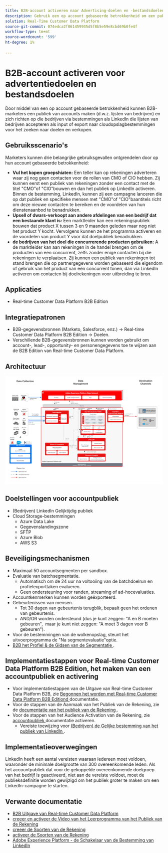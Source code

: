 ```yaml
---
title: B2B-account activeren naar Advertising-doelen en -bestandsdoelen
description: Gebruik een op account gebaseerde betrokkenheid om een publiek te maken en dit via doelen te richten.
solution: Real-Time Customer Data Platform
source-git-commit: 074edca2f061459935d5f8b5e59e8cbd69b0fe4f
workflow-type: tm+mt
source-wordcount: '599'
ht-degree: 1%

---
```


# B2B-account activeren voor advertentiedoelen en bestandsdoelen

Door middel van een op account gebaseerde betrokkenheid kunnen B2B-marketers een publiek van accounts maken (d.w.z. lijsten van bedrijven) en zich richten op die bedrijven via bestemmingen als LinkedIn die lijsten van bedrijven accepteren als input of export naar cloudopslagbestemmingen voor het zoeken naar doelen en verkopen.

## Gebruiksscenario&#39;s

Marketers kunnen drie belangrijke gebruiksgevallen ontgrendelen door op hun account gebaseerde betrokkenheid:

* **Vul het kopen groepshiaten:** Een teller kan op rekeningen adverteren waar zij nog geen contacten voor de rollen van CMO of CIO hebben. Zij kunnen eerst een publiek van rekeningen zonder een contact met de titel &quot;CMO&quot;of &quot;CIO&quot;bouwen en dan het publiek op LinkedIn activeren. Binnen de bestemming, LinkedIn, kunnen zij een campagne lanceren die op dat publiek en specifieke mensen met &quot;CMO&quot;of &quot;CIO&quot;baantitels richt om deze nieuwe contacten te bereiken en de voordelen van hun dienstenaanbod te benadrukken.
* **Upsell of dwars-verkoopt aan andere afdelingen van een bedrijf dat een bestaande klant is:** Een marktleider kan een rekeningspubliek bouwen dat product X tussen 3 en 9 maanden geleden maar nog niet het product Y kocht. Vervolgens kunnen ze het programma activeren en de voordelen van product Y voor dat doelpubliek benadrukken.
* **de bedrijven van het doel die concurrerende producten gebruiken:** A de marktleider kan aan rekeningen in de handel brengen om de producten van een concurrent, zelfs zonder enige contacten bij die rekeningen te verplaatsen. Zij kunnen een publiek van rekeningen tot stand brengen die op partnergegevens worden gebaseerd die eigendom of gebruik van het product van een concurrent tonen, dan via LinkedIn activeren om contacten bij doelrekeningen voor uitbreiding te bron.

## Applicaties

* Real-time Customer Data Platform B2B Edition

## Integratiepatronen

* B2B-gegevensbronnen (Marketo, Salesforce, enz.) -> Real-time Customer Data Platform B2B Edition -> Doelen.
* Verschillende B2B-gegevensbronnen kunnen worden gebruikt om account-, lead-, opportunity- en personengegevens toe te wijzen aan de B2B Edition van Real-time Customer Data Platform.

## Architectuur

![ architectuur van de Verwijzing voor de Vervaging van het Audience Activation van de Rekening B2B ](assets/b2b-blueprint-account-audience-activation.png)

## Doelstellingen voor accountpubliek

* (Bedrijven) LinkedIn Gelijktijdig publiek
* Cloud Storage-bestemmingen
   * Azure Data Lake
   * Gegevenslandingszone
   * SFTP
   * Azure Blob
   * AWS S3

## Beveiligingsmechanismen

* Maximaal 50 accountsegmenten per sandbox.
* Evaluatie van batchsegmentatie.
   * Automatisch om de 24 uur na voltooiing van de batchdoelrun en profielexporttaken evalueren.
   * Geen ondersteuning voor randen, streaming of ad-hocevaluaties.
* Accountkenmerken kunnen worden geëxporteerd.
* Gebeurtenissen van mensen.
   * Tot 30 dagen van gebeurtenis terugblik, bepaalt geen het ordenen van gebeurtenis.
   * AND/OR worden ondersteund (dus je kunt zeggen: &quot;A en B moeten gebeuren&quot;,  maar je kunt niet zeggen: &quot;A moet 3 dagen voor B gebeuren&quot;).
* Voor de bestemmingen van de wolkenopslag, steunt het uitvoerprogramma de &quot;Na segmentevaluatie&quot;optie.
* [ B2B het Profiel &amp; de Gidsen van de Segmentatie ](https://experienceleague.adobe.com/en/docs/experience-platform/rtcdp/intro/rtcdpb2b-intro/b2b-guardrails).

## Implementatiestappen voor Real-time Customer Data Platform B2B Edition, het maken van een accountpubliek en activering

* Voor implementatiestappen van de Uitgave van Real-time Customer Data Platform B2B, zie [ Begonnen het worden met Real-time Customer Data Platform B2B Editiond ](https://experienceleague.adobe.com/en/docs/experience-platform/rtcdp/intro/rtcdpb2b-intro/b2b-tutorial) documentatie.
* Voor de stappen van de Aanmaak van het Publiek van de Rekening, zie de [ documentatie van het publiek van de Rekening ](https://experienceleague.adobe.com/en/docs/experience-platform/segmentation/ui/account-audiences).
* Voor de stappen van het Audience Activation van de Rekening, zie [ accountpubliek ](https://experienceleague.adobe.com/en/docs/experience-platform/destinations/ui/activate/activate-account-audiences) documentatie activeren.
   * Vereiste toewijzing voor [ (Bedrijven) de Gelijke bestemming van het publiek van LinkedIn ](https://experienceleague.adobe.com/en/docs/experience-platform/destinations/ui/activate/activate-account-audiences#required-mappings).

## Implementatieoverwegingen

LinkedIn heeft een aantal vereisten waaraan iedereen moet voldoen, waaronder de minimale doelgrootte van 300 overeenkomende leden. Als het accountpubliek dat voor de gekoppelde overeenkomende doelgroep van het bedrijf is geactiveerd, niet aan de vereiste voldoet, moet de publieksdefinitie worden gewijzigd om het publiek groter te maken om een LinkedIn-campagne te starten.

## Verwante documentatie

* [ B2B Uitgave van Real-time Customer Data Platform ](https://experienceleague.adobe.com/en/docs/experience-platform/rtcdp/intro/rtcdpb2b-intro/b2b-overview)
* [ creeer en activeer de Video van het Leerprogramma van het Publiek van de Rekening ](https://experienceleague.adobe.com/nl/docs/platform-learn/tutorials/audiences/create-audiences-with-b2b-data)
* [ creeer de Soorten van de Rekening ](https://experienceleague.adobe.com/en/docs/experience-platform/segmentation/ui/account-audiences)
* [ activeer de Soorten van de Rekening ](https://experienceleague.adobe.com/en/docs/experience-platform/destinations/ui/activate/activate-account-audiences)
* [ Adobe Experience Platform - de Schakelaar van de Bestemming van LinkedIn ](https://experienceleague.adobe.com/en/docs/experience-platform/destinations/catalog/social/linkedin)
